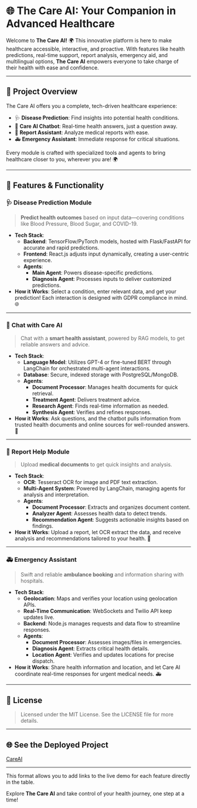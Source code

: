 # 🌐 **The Care AI: Your Companion in Advanced Healthcare**

Welcome to **The Care AI!** 🌍 This innovative platform is here to make healthcare accessible, interactive, and proactive. With features like health predictions, real-time support, report analysis, emergency aid, and multilingual options, **The Care AI** empowers everyone to take charge of their health with ease and confidence.

---

## 🚀 **Project Overview**

The Care AI offers you a complete, tech-driven healthcare experience:

- 🩺 **Disease Prediction**: Find insights into potential health conditions.
- 💬 **Care AI Chatbot**: Real-time health answers, just a question away.
- 📝 **Report Assistant**: Analyze medical reports with ease.
- 🚑 **Emergency Assistant**: Immediate response for critical situations.

Every module is crafted with specialized tools and agents to bring healthcare closer to you, wherever you are! 🌍

---

## 🔮 **Features & Functionality**

### 🩺 **Disease Prediction Module**
> **Predict health outcomes** based on input data—covering conditions like Blood Pressure, Blood Sugar, and COVID-19.

   - **Tech Stack**:
      - **Backend**: TensorFlow/PyTorch models, hosted with Flask/FastAPI for accurate and rapid predictions.
      - **Frontend**: React.js adjusts input dynamically, creating a user-centric experience.
      - **Agents**:
         - **Main Agent**: Powers disease-specific predictions.
         - **Diagnosis Agent**: Processes inputs to deliver customized predictions.
   - **How it Works**: Select a condition, enter relevant data, and get your prediction! Each interaction is designed with GDPR compliance in mind. 🌐

---

### 💬 **Chat with Care AI**
> Chat with a **smart health assistant**, powered by RAG models, to get reliable answers and advice.

   - **Tech Stack**:
      - **Language Model**: Utilizes GPT-4 or fine-tuned BERT through LangChain for orchestrated multi-agent interactions.
      - **Database**: Secure, indexed storage with PostgreSQL/MongoDB.
      - **Agents**:
         - **Document Processor**: Manages health documents for quick retrieval.
         - **Treatment Agent**: Delivers treatment advice.
         - **Research Agent**: Finds real-time information as needed.
         - **Synthesis Agent**: Verifies and refines responses.
   - **How it Works**: Ask questions, and the chatbot pulls information from trusted health documents and online sources for well-rounded answers. 📜

---

### 📝 **Report Help Module**
> Upload **medical documents** to get quick insights and analysis.

   - **Tech Stack**:
      - **OCR**: Tesseract OCR for image and PDF text extraction.
      - **Multi-Agent System**: Powered by LangChain, managing agents for analysis and interpretation.
      - **Agents**:
         - **Document Processor**: Extracts and organizes document content.
         - **Analyzer Agent**: Assesses health data to detect trends.
         - **Recommendation Agent**: Suggests actionable insights based on findings.
   - **How it Works**: Upload a report, let OCR extract the data, and receive analysis and recommendations tailored to your health. 📝

---

### 🚑 **Emergency Assistant**
> Swift and reliable **ambulance booking** and information sharing with hospitals.

   - **Tech Stack**:
      - **Geolocation**: Maps and verifies your location using geolocation APIs.
      - **Real-Time Communication**: WebSockets and Twilio API keep updates live.
      - **Backend**: Node.js manages requests and data flow to streamline responses.
      - **Agents**:
         - **Document Processor**: Assesses images/files in emergencies.
         - **Diagnosis Agent**: Extracts critical health details.
         - **Location Agent**: Verifies and updates locations for precise dispatch.
   - **How it Works**: Share health information and location, and let Care AI coordinate real-time responses for urgent medical needs. 🚑

---


## 📄 **License**

> Licensed under the MIT License. See the LICENSE file for more details.

---

## 🌐 **See the Deployed Project**

[CareAI](https://careai28.netlify.app/)

---

This format allows you to add links to the live demo for each feature directly in the table.


Explore **The Care AI** and take control of your health journey, one step at a time!
